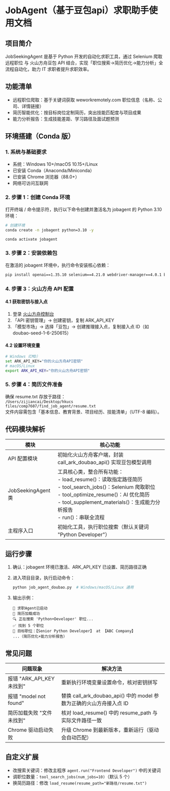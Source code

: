 # JobAgent（基于豆包api）求职助手使用文档

## 项目简介
JobSeekingAgent 是基于 Python 开发的自动化求职工具，通过 Selenium 爬取远程职位 与 火山方舟豆包 API 结合，实现「职位搜索→简历优化→能力分析」全流程自动化，助力 IT 求职者提升求职效率。

## 功能清单
- 远程职位爬取：基于关键词获取 weworkremotely.com 职位信息（名称、公司、详情链接）
- 简历智能优化：按目标岗位定制简历，突出技能匹配度与项目成果
- 能力分析报告：生成技能差距、学习路径及面试题预测

## 环境搭建（Conda 版）

### 1. 系统与基础要求
- 系统：Windows 10+/macOS 10.15+/Linux
- 已安装 Conda（Anaconda/Miniconda）
- 已安装 Chrome 浏览器（88.0+）
- 网络可访问互联网

### 2. 步骤 1：创建 Conda 环境
打开终端 / 命令提示符，执行以下命令创建并激活名为 jobagent 的 Python 3.10 环境：
```bash
# 创建环境
conda create -n jobagent python=3.10 -y

conda activate jobagent
```

### 3. 步骤 2：安装依赖包
在激活的 jobagent 环境中，执行命令安装核心依赖：
```bash
pip install openai==1.35.10 selenium==4.21.0 webdriver-manager==4.0.1 beautifulsoup4==4.12.3
```

### 4. 步骤 3：火山方舟 API 配置

#### 4.1 获取密钥与接入点
1. 登录 [火山方舟控制台](https://console.volcengine.com/ark/)
2. 「API 密钥管理」→ 创建密钥，复制 ARK_API_KEY
3. 「模型市场」→ 选择「豆包」→ 创建推理接入点，复制接入点 ID（如 doubao-seed-1-6-250615）

#### 4.2 设置环境变量
```bash
# Windows（CMD）
set ARK_API_KEY="你的火山方舟API密钥"
# macOS/Linux
export ARK_API_KEY="你的火山方舟API密钥"
```

### 5. 步骤 4：简历文件准备
确保 resume.txt 存放于路径：  
`/Users/zijiancai/Desktop/hkucs files/comp7607/find_job_agent/resume.txt`  
文件内容需包含「基本信息、教育背景、项目经历、技能清单」（UTF-8 编码）。

## 代码模块解析

| 模块                | 核心功能                                                                 |
|---------------------|--------------------------------------------------------------------------|
| API 配置模块        | 初始化火山方舟客户端，封装 call_ark_doubao_api() 实现豆包模型调用       |
| JobSeekingAgent 类  | 工具核心类，整合所有功能：<br>- load_resume()：读取指定路径简历<br>- tool_search_jobs()：Selenium 爬取职位<br>- tool_optimize_resume()：AI 优化简历<br>- tool_supplement_materials()：生成能力分析报告<br>- run()：串联全流程 |
| 主程序入口          | 初始化工具，执行职位搜索（默认关键词 "Python Developer"）                 |

## 运行步骤
1. 确认：jobagent 环境已激活、ARK_API_KEY 已设置、简历路径正确
2. 进入项目目录，执行启动命令：
   ```bash
   python job_agent_doubao.py  # Windows/macOS/Linux 通用
   ```

3. 输出示例：
   ```
   🤖 求职Agent已启动
   📄 简历加载成功
   🔍 正在搜索 'Python+Developer' 职位...
   ✅ 找到 5 个职位
   🎯 目标职位：【Senior Python Developer】 at 【ABC Company】
   ...（简历优化+能力分析报告）
   ```

## 常见问题

| 问题现象                          | 解决方法                                                                 |
|-----------------------------------|--------------------------------------------------------------------------|
| 报错 "ARK_API_KEY 未找到"         | 重新执行环境变量设置命令，核对密钥拼写                                   |
| 报错 "model not found"            | 替换 call_ark_doubao_api() 中的 model 参数为正确的火山方舟接入点 ID   |
| 简历加载失败 "文件未找到"         | 核对 load_resume() 中的 resume_path 与实际文件路径一致               |
| Chrome 驱动启动失败               | 升级 Chrome 到最新版本，重新运行（驱动会自动匹配）                       |

## 自定义扩展
- 改搜索关键词：修改主程序 `agent.run("Frontend Developer")` 中的关键词
- 调职位数量：`tool_search_jobs(num_jobs=10)`（默认 5 个）
- 换简历路径：修改 `load_resume(resume_path="新路径/resume.txt")`